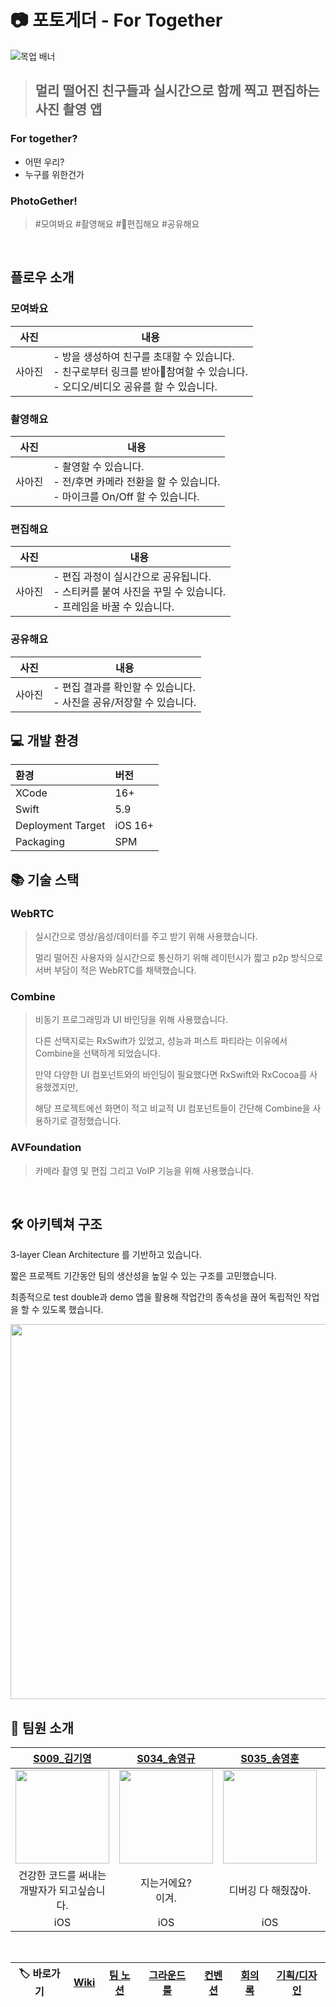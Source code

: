 # 📷 포토게더 - For Together

![목업 배너](https://github.com/user-attachments/assets/c743749b-a16f-4673-921e-3ac335a80e30)

> ## 멀리 떨어진 친구들과 실시간으로 함께 찍고 편집하는 사진 촬영 앱
### For together?
- 어떤 우리?
- 누구를 위한건가

### PhotoGether!
> #모여봐요 #촬영해요 #편집해요 #공유해요


</br> 

## 플로우 소개
### 모여봐요
|   사진    | 내용                                                                                 |
| :-----: | ---------------------------------------------------------------------------------- |
| 사아진<br> | - 방을 생성하여 친구를 초대할 수 있습니다.<br>- 친구로부터 링크를 받아참여할 수 있습니다.<br>- 오디오/비디오 공유를 할 수 있습니다. |

### 촬영해요
| 사진  | 내용                                                                   |
| :-: | -------------------------------------------------------------------- |
| 사아진 | - 촬영할 수 있습니다.<br>- 전/후면 카메라 전환을 할 수 있습니다.<br>- 마이크를 On/Off 할 수 있습니다. |


### 편집해요
| 사진  | 내용                                                                     |
| :-: | ---------------------------------------------------------------------- |
| 사아진 | - 편집 과정이 실시간으로 공유됩니다.<br>- 스티커를 붙여 사진을 꾸밀 수 있습니다.<br>- 프레임을 바꿀 수 있습니다. |

### 공유해요
| 사진  | 내용                                           |
| :-: | -------------------------------------------- |
| 사아진 | - 편집 결과를 확인할 수 있습니다.<br>- 사진을 공유/저장할 수 있습니다. |


## 💻 개발 환경

| 환경  | 버전 |
|:---|:---|
| XCode | 16+ |
|Swift | 5.9 |
| Deployment Target | iOS 16+ |
| Packaging | SPM |

## 📚 기술 스택

### WebRTC

> 실시간으로 영상/음성/데이터를 주고 받기 위해 사용했습니다.
> 
> 멀리 떨어진 사용자와 실시간으로 통신하기 위해 레이턴시가 짧고 p2p 방식으로 서버 부담이 적은 WebRTC를 채택했습니다.

### Combine

> 비동기 프로그래밍과 UI 바인딩을 위해 사용했습니다.
>
> 다른 선택지로는 RxSwift가 있었고, 성능과 퍼스트 파티라는 이유에서 Combine을 선택하게 되었습니다.
> 
> 만약 다양한 UI 컴포넌트와의 바인딩이 필요했다면 RxSwift와 RxCocoa를 사용했겠지만,
>
> 해당 프로젝트에선 화면이 적고 비교적 UI 컴포넌트들이 간단해 Combine을 사용하기로 결정했습니다.

### AVFoundation

> 카메라 촬영 및 편집 그리고 VoIP 기능을 위해 사용했습니다.

</br>

## 🛠️ 아키텍쳐 구조

3-layer Clean Architecture 를 기반하고 있습니다.

짧은 프로젝트 기간동안 팀의 생산성을 높일 수 있는 구조를 고민했습니다.

최종적으로 test double과 demo 앱을 활용해 작업간의 종속성을 끊어 독립적인 작업을 할 수 있도록 했습니다.

<img src="https://github.com/user-attachments/assets/11d8c188-af32-47fc-811f-88bd83417863" width="600">

</br>

## 👋 팀원 소개



|                [S009_김기영](https://github.com/Kiyoung-Kim-57)                |                   [S034_송영규](https://github.com/youn9k)                    |                   [S035_송영훈](https://github.com/0Hooni)                    |                   [S077_홍승완](https://github.com/hsw1920)                   |
| :-------------------------------------------------------------------------: | :------------------------------------------------------------------------: | :------------------------------------------------------------------------: | :------------------------------------------------------------------------: |
| <img src="https://avatars.githubusercontent.com/u/121777185?v=4" width=150> | <img src="https://avatars.githubusercontent.com/u/60254939?v=4" width=150> | <img src="https://avatars.githubusercontent.com/u/37678646?v=4" width=150> | <img src="https://avatars.githubusercontent.com/u/66902876?v=4" width=150> |
|                         건강한 코드를 써내는<br>개발자가 되고싶습니다.                         |                               지는거에요?<br>이겨.                                |                                디버깅 다 해줬잖아.                                 |                                정상화... 해야겠지?                                |
|                                     iOS                                     |                                    iOS                                     |                                    iOS                                     |                                    iOS                                     |

</br>

|🏷️ 바로가기|[Wiki](https://github.com/boostcampwm-2024/iOS04-HARU/wiki)|[팀 노션](https://www.notion.so/0hooni/HARU-12e07f89fdcd8077a443dbba60cb124d)|[그라운드 룰](https://github.com/boostcampwm-2024/iOS04-HARU/wiki/그라운드-룰)|[컨벤션](https://github.com/boostcampwm-2024/iOS04-HARU/wiki/컨벤션)|[회의록](https://www.notion.so/0hooni/05cb406cd61f460ba7294ae3ffa31f7e)|[기획/디자인](https://www.figma.com/design/6jACkAa5WxD8mm4KgsPtzg/iOS04-GP?node-id=11-32851)|
|:-:|:-:|:-:|:-:|:-:|:-:|:--:|
